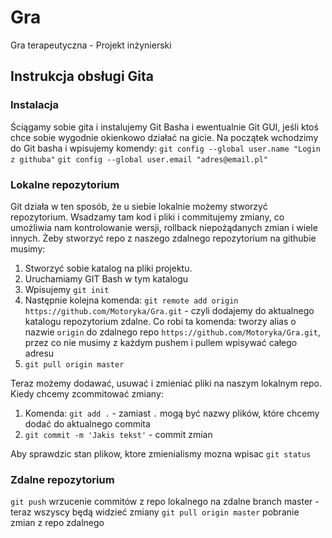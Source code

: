 # Gra
Gra terapeutyczna - Projekt inżynierski

## Instrukcja obsługi Gita
### Instalacja
Ściągamy sobie gita i instalujemy Git Basha i ewentualnie Git GUI, jeśli ktoś chce sobie wygodnie okienkowo działać na gicie. Na początek wchodzimy do Git basha i wpisujemy komendy:
`git config --global user.name "Login z githuba"`
`git config --global user.email "adres@email.pl"`

### Lokalne repozytorium
Git działa w ten sposób, że u siebie lokalnie możemy stworzyć repozytorium. Wsadzamy tam kod i pliki i commitujemy zmiany, co umożliwia nam kontrolowanie wersji, rollback niepożądanych zmian i wiele innych. Żeby stworzyć repo z naszego zdalnego repozytorium na githubie musimy:

1. Stworzyć sobie katalog na pliki projektu. 
2. Uruchamiamy GIT Bash w tym katalogu
3. Wpisujemy `git init`
4. Następnie kolejna komenda: `git remote add origin https://github.com/Motoryka/Gra.git` - czyli dodajemy do aktualnego katalogu repozytorium zdalne. Co robi ta komenda: tworzy alias o nazwie `origin` do zdalnego repo `https://github.com/Motoryka/Gra.git`, przez co nie musimy z każdym pushem i pullem wpisywać całego adresu
5. `git pull origin master`

Teraz możemy dodawać, usuwać i zmieniać pliki na naszym lokalnym repo. Kiedy chcemy zcommitować zmiany:

1. Komenda: `git add .` - zamiast `.` mogą być nazwy plików, które chcemy dodać do aktualnego commita
2. `git commit -m 'Jakis tekst'` - commit zmian

Aby sprawdzic stan plikow, ktore zmienialismy mozna wpisac `git status`

### Zdalne repozytorium
`git push` wrzucenie commitów z repo lokalnego na zdalne branch master - teraz wszyscy będą widzieć zmiany
`git pull origin master` pobranie zmian z repo zdalnego

